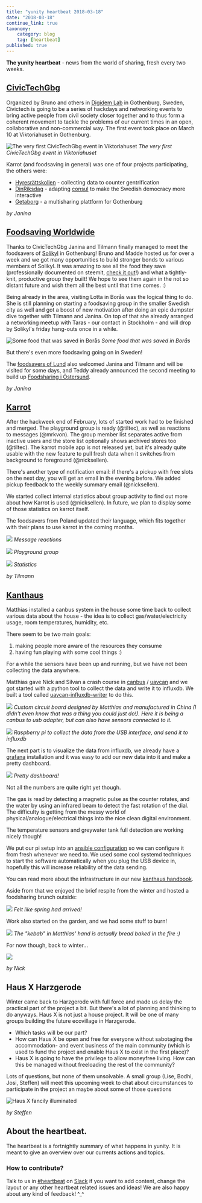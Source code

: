 ```yaml
---
title: "yunity heartbeat 2018-03-18"
date: "2018-03-18"
continue_link: true
taxonomy:
    category: blog
    tag: [heartbeat]
published: true
---
```


**The yunity heartbeat** - news from the world of sharing, fresh every two weeks.

## [CivicTechGbg](http://civictechgbg.se/)
Organized by Bruno and others in [Digidem Lab](http://digidemlab.org/en/) in Gothenburg, Sweden, Civictech is going to be a series of hackdays and networking events to bring active people from civil society closer together and to thus form a coherent movement to tackle the problems of our current times in an open, collaborative and non-commercial way. The first event took place on March 10 at Viktoriahuset in Gothenburg.

![The very first CivicTechGbg event in Viktoriahuset](techcivic.jpg)
_The very first CivicTechGbg event in Viktoriahuset_

Karrot (and foodsaving in general) was one of four projects participating, the others were:
- [Hyresrättskollen](http://hyresrattskollen.se/) - collecting data to counter gentrification
- [DinRiksdag](https://www.dinriksdag.se/) - adapting [consul](http://consulproject.org/en/) to make the Swedish democracy more interactive
- [Getaborg](https://getaborg.se/) - a multisharing plattform for Gothenburg

_by Janina_

## [Foodsaving Worldwide](https://foodsaving.world)
Thanks to CivicTechGbg Janina and Tilmann finally managed to meet the foodsavers of [Solikyl](http://solikyl.se) in Gothenburg! Bruno and Madde hosted us for over a week and we got many opportunities to build stronger bonds to various members of Solikyl. It was amazing to see all the food they save (professionally documented on steemit, [check it out](https://steemit.com/@solikyl)!) and what a tightly-knit, productive group they built! We hope to see them again in the not so distant future and wish them all the best until that time comes. :)

Being already in the area, visiting Lotta in Borås was the logical thing to do. She is still planning on starting a foodsaving group in the smaller Swedish city as well and got a boost of new motivation after doing an epic dumpster dive together with Tilmann and Janina. On top of that she already arranged a networking meetup with Taras - our contact in Stockholm - and will drop by Solikyl's friday hang-outs once in a while.

![Some food that was saved in Borås](dd_after-full.jpg)
_Some food that was saved in Borås_

But there's even more foodsaving going on in Sweden!

The [foodsavers of Lund](https://www.facebook.com/groups/829765127111133/) also welcomed Janina and Tilmann and will be visited for some days, and Teddy already announced the second meeting to build up [Foodsharing i Östersund](https://www.facebook.com/groups/194858781249133/).

_by Janina_

## [Karrot](https://karrot.world)

After the hackweek end of February, lots of started work had to be finished and merged. The playground group is ready (@tiltec), as well as reactions to messages (@mrkvon). The group member list separates active from inactive users and the store list optionally shows archived stores too (@tiltec). The karrot mobile app is not released yet, but it's already quite usable with the new feature to pull fresh data when it switches from background to foreground (@nicksellen).

There's another type of notification email: if there's a pickup with free slots on the next day, you will get an email in the evening before. We added pickup feedback to the weekly summary email (@nicksellen).

We started collect internal statistics about group activity to find out more about how Karrot is used (@nicksellen). In future, we plan to display some of those statistics on karrot itself.

The foodsavers from Poland updated their language, which fits together with their plans to use karrot in the coming months.

![](karrot-reactions.png)
_Message reactions_

![](karrot-playground.png)
_Playground group_

![](karrot-stats.png)
_Statistics_

_by Tilmann_

## [Kanthaus](https://kanthaus.online)

Matthias installed a canbus system in the house some time back to collect various data about the house - the idea is to collect gas/water/electricity usage, room temperatures, humidity, etc.

There seem to be two main goals:
1. making people more aware of the resources they consume
2. having fun playing with some cool things :)

For a while the sensors have been up and running, but we have not been collecting the data anywhere.

Matthias gave Nick and Silvan a crash course in [canbus](https://en.wikipedia.org/wiki/CAN_bus) / [uavcan](http://uavcan.org/) and we got started with a python tool to collect the data and write it to influxdb. We built a tool called [uavcan-influxdb-writer](https://github.com/yunity/uavcan-influxdb-writer) to do this.

![](kanthaus-custom-board.jpg)
_Custom circuit board designed by Matthias and manufactured in China (I didn't even know that was a thing you could just do!). Here it is being a canbus to usb adapter, but can also have sensors connected to it._

![](kanthaus-pi.jpg)
_Raspberry pi to collect the data from the USB interface, and send it to influxdb_

The next part is to visualize the data from influxdb, we already have a [grafana](https://grafana.com/) installation and it was easy to add our new data into it and make a pretty dashboard.

![](kanthaus-grafana.png)
_Pretty dashboard!_

Not all the numbers are quite right yet though.

The gas is read by detecting a magnetic pulse as the counter rotates, and the water by using an infrared beam to detect the fast rotation of the dial. The difficulty is getting from the messy world of physical/analogue/electrical things into the nice clean digital environment.

The temperature sensors and greywater tank full detection are working nicely though!

We put our pi setup into an [ansible configuration](https://gitlab.com/kanthaus/kanthaus-ansible) so we can configure it from fresh whenever we need to. We used some cool systemd techniques to start the software automatically when you plug the USB device in, hopefully this will increase reliability of the data sending.

You can read more about the infrastructure in our new [kanthaus handbook](https://handbook.kanthaus.online/).

Aside from that we enjoyed the brief respite from the winter and hosted a foodsharing brunch outside:

![](DSC05466.JPG)
_Felt like spring had arrived!_

Work also started on the garden, and we had some stuff to burn!

![](ADSC05464.JPG)
_The "kebab" in Matthias' hand is actually bread baked in the fire :)_

For now though, back to winter...

![](DSC05498.JPG)

_by Nick_

## Haus X Harzgerode
Winter came back to Harzgerode with full force and made us delay the practical part of the project a bit. But there's a lot of planning and thinking to do anyways. Haus X is not just a house project. It will be one of many groups building the future ecovillage in Harzgerode.
- Which tasks will be our part?
- How can Haus X be open and free for everyone without sabotaging the accommodation- and event business of the main community (which is used to fund the project and enable Haus X to exist in the first place)?
- Haus X is going to have the privilege to allow moneyfree living. How can this be managed without freeloading the rest of the community?

Lots of questions, but none of them unsolvable. A small group (Lise, Bodhi, Josi, Steffen) will meet this upcoming week to chat about circumstances to participate in the project an maybe about some of those questions

![Haus X fancily illuminated](HausXnightbright.jpg)

_by Steffen_

## About the heartbeat.
The heartbeat is a fortnightly summary of what happens in yunity. It is meant to give an overview over our currents actions and topics.

### How to contribute?
Talk to us in [#heartbeat](https://yunity.slack.com/messages/heartbeat/) on [Slack](https://slackin.yunity.org) if you want to add content, change the layout or any other heartbeat related issues and ideas! We are also happy about any kind of feedback! ^_^
